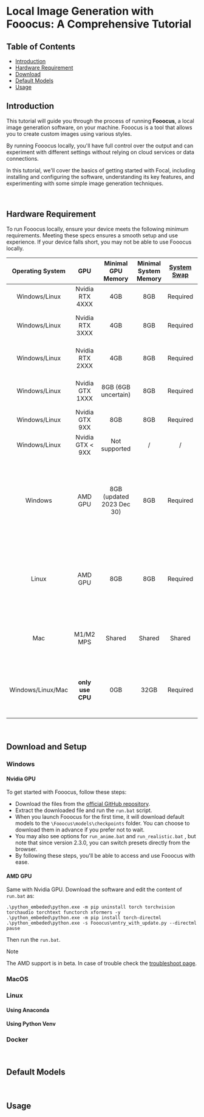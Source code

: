 # Local Image Generation with Fooocus: A Comprehensive Tutorial

## Table of Contents

- [Introduction](#introduction)
- [Hardware Requirement](#hardware-requirement)
- [Download](#download)
- [Default Models](#default-models)
- [Usage](#usage)

## Introduction

This tutorial will guide you through the process of running **Fooocus**, a local image generation software, on your machine. Fooocus is a tool that allows you to create custom images using various styles. 

By running Fooocus locally, you'll have full control over the output and can experiment with different settings without relying on cloud services or data connections. 

In this tutorial, we'll cover the basics of getting started with Focal, including installing and configuring the software, understanding its key features, and experimenting with some simple image generation techniques.

<br>

## Hardware Requirement

To run Fooocus locally, ensure your device meets the following minimum requirements. Meeting these specs ensures a smooth setup and use experience. If your device falls short, you may not be able to use Fooocus locally.

| Operating System  | GPU                          | Minimal GPU Memory           | Minimal System Memory     | [System Swap](troubleshoot.md) | Note                                                                       |
|:-----------------:|:----------------------------:|:----------------------------:|:-------------------------:|:------------------------------:|:---------------------------------------------------------------------------|
| Windows/Linux     | Nvidia RTX 4XXX              | 4GB                          | 8GB                       | Required                       | fastest                                                                    |
| Windows/Linux     | Nvidia RTX 3XXX              | 4GB                          | 8GB                       | Required                       | usually faster than RTX 2XXX                                               |
| Windows/Linux     | Nvidia RTX 2XXX              | 4GB                          | 8GB                       | Required                       | usually faster than GTX 1XXX                                               |
| Windows/Linux     | Nvidia GTX 1XXX              | 8GB (6GB uncertain)          | 8GB                       | Required                       | only marginally faster than CPU                                            |
| Windows/Linux     | Nvidia GTX 9XX               | 8GB                          | 8GB                       | Required                       | faster or slower than CPU                                                  |
| Windows/Linux     | Nvidia GTX < 9XX             | Not supported                | /                         | /                              | /                                                                          |
| Windows           | AMD GPU                      | 8GB    (updated 2023 Dec 30) | 8GB                       | Required                       | via DirectML (&ast; ROCm is on hold), about 3x slower than Nvidia RTX 3XXX |
| Linux             | AMD GPU                      | 8GB                          | 8GB                       | Required                       | via ROCm, about 1.5x slower than Nvidia RTX 3XXX                           |
| Mac               | M1/M2 MPS                    | Shared                       | Shared                    | Shared                         | about 9x slower than Nvidia RTX 3XXX                                       |
| Windows/Linux/Mac | **only use CPU**             | 0GB                          | 32GB                      | Required                       | **about 17x slower than Nvidia RTX 3XXX**                                      |


<br>

## Download and Setup

### Windows

#### Nvidia GPU

To get started with Fooocus, follow these steps:

* Download the files from the [official GitHub repository](https://github.com/lllyasviel/Fooocus/releases).
* Extract the downloaded file and run the ```run.bat``` script.
* When you launch Fooocus for the first time, it will download default models to the ```\Fooocus\models\checkpoints``` folder. You can choose to download them in advance if you prefer not to wait.
* You may also see options for ```run_anime.bat``` and ```run_realistic.bat``` , but note that since version 2.3.0, you can switch presets directly from the browser.
* By following these steps, you'll be able to access and use Fooocus with ease.

#### AMD GPU

Same with Nvidia GPU. Download the software and edit the content of `run.bat` as:

    .\python_embeded\python.exe -m pip uninstall torch torchvision torchaudio torchtext functorch xformers -y
    .\python_embeded\python.exe -m pip install torch-directml
    .\python_embeded\python.exe -s Fooocus\entry_with_update.py --directml
    pause

Then run the `run.bat`.

> [!NOTE]
> The AMD support is in beta.
> In case of trouble check the [troubleshoot page](https://github.com/lllyasviel/Fooocus/blob/main/troubleshoot.md).

### MacOS

### Linux

#### Using Anaconda

#### Using Python Venv
### Docker

<br>

## Default Models

<br>

## Usage

<br>
